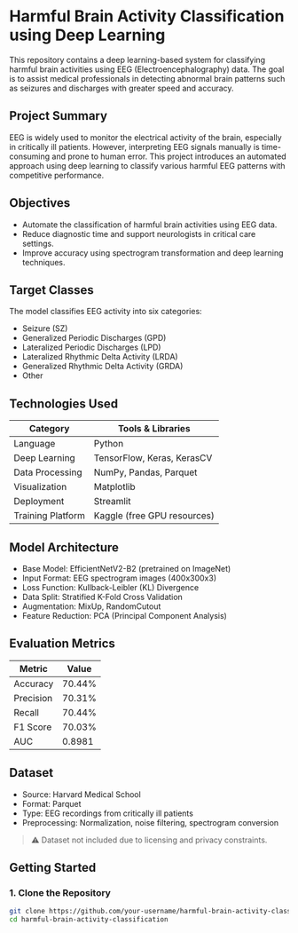 # Harmful Brain Activity Classification using Deep Learning

This repository contains a deep learning-based system for classifying harmful brain activities using EEG (Electroencephalography) data. The goal is to assist medical professionals in detecting abnormal brain patterns such as seizures and discharges with greater speed and accuracy.

## Project Summary

EEG is widely used to monitor the electrical activity of the brain, especially in critically ill patients. However, interpreting EEG signals manually is time-consuming and prone to human error. This project introduces an automated approach using deep learning to classify various harmful EEG patterns with competitive performance.

## Objectives

- Automate the classification of harmful brain activities using EEG data.
- Reduce diagnostic time and support neurologists in critical care settings.
- Improve accuracy using spectrogram transformation and deep learning techniques.

## Target Classes

The model classifies EEG activity into six categories:

- Seizure (SZ)
- Generalized Periodic Discharges (GPD)
- Lateralized Periodic Discharges (LPD)
- Lateralized Rhythmic Delta Activity (LRDA)
- Generalized Rhythmic Delta Activity (GRDA)
- Other

## Technologies Used

| Category         | Tools & Libraries                          |
|------------------|---------------------------------------------|
| Language         | Python                                      |
| Deep Learning    | TensorFlow, Keras, KerasCV                  |
| Data Processing  | NumPy, Pandas, Parquet                      |
| Visualization    | Matplotlib                                  |
| Deployment       | Streamlit                                   |
| Training Platform| Kaggle (free GPU resources)                 |

## Model Architecture

- Base Model: EfficientNetV2-B2 (pretrained on ImageNet)
- Input Format: EEG spectrogram images (400x300x3)
- Loss Function: Kullback-Leibler (KL) Divergence
- Data Split: Stratified K-Fold Cross Validation
- Augmentation: MixUp, RandomCutout
- Feature Reduction: PCA (Principal Component Analysis)

## Evaluation Metrics

| Metric    | Value     |
|-----------|-----------|
| Accuracy  | 70.44%    |
| Precision | 70.31%    |
| Recall    | 70.44%    |
| F1 Score  | 70.03%    |
| AUC       | 0.8981    |

## Dataset

- Source: Harvard Medical School
- Format: Parquet
- Type: EEG recordings from critically ill patients
- Preprocessing: Normalization, noise filtering, spectrogram conversion

> ⚠️ Dataset not included due to licensing and privacy constraints.

## Getting Started

### 1. Clone the Repository
```bash
git clone https://github.com/your-username/harmful-brain-activity-classification.git
cd harmful-brain-activity-classification
